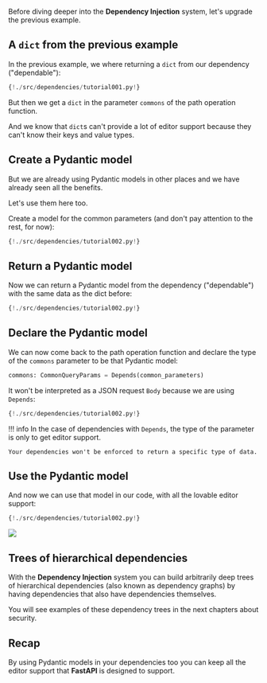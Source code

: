 Before diving deeper into the **Dependency Injection** system, let's upgrade the previous example.

## A `dict` from the previous example

In the previous example, we where returning a `dict` from our dependency ("dependable"):

```Python hl_lines="7"
{!./src/dependencies/tutorial001.py!}
```

But then we get a `dict` in the parameter `commons` of the path operation function.

And we know that `dict`s can't provide a lot of editor support because they can't know their keys and value types.

## Create a Pydantic model

But we are already using Pydantic models in other places and we have already seen all the benefits.

Let's use them here too.

Create a model for the common parameters (and don't pay attention to the rest, for now):

```Python hl_lines="11 12 13 14"
{!./src/dependencies/tutorial002.py!}
```

## Return a Pydantic model

Now we can return a Pydantic model from the dependency ("dependable") with the same data as the dict before:

```Python hl_lines="17"
{!./src/dependencies/tutorial002.py!}
```

## Declare the Pydantic model

We can now come back to the path operation function and declare the type of the `commons` parameter to be that Pydantic model:

```Python
commons: CommonQueryParams = Depends(common_parameters)
```

It won't be interpreted as a JSON request `Body` because we are using `Depends`:

```Python hl_lines="21"
{!./src/dependencies/tutorial002.py!}
```

!!! info
    In the case of dependencies with `Depends`, the type of the parameter is only to get editor support.

    Your dependencies won't be enforced to return a specific type of data.

## Use the Pydantic model

And now we can use that model in our code, with all the lovable editor support:

```Python hl_lines="23 24 25"
{!./src/dependencies/tutorial002.py!}
```

<img src="/img/tutorial/dependencies/image02.png">

## Trees of hierarchical dependencies

With the **Dependency Injection** system you can build arbitrarily deep trees of hierarchical dependencies (also known as dependency graphs) by having dependencies that also have dependencies themselves.

You will see examples of these dependency trees in the next chapters about security.

## Recap

By using Pydantic models in your dependencies too you can keep all the editor support that **FastAPI** is designed to support.